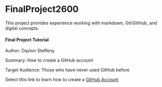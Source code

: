 # FinalProject2600
This project provides experience working with markdown, Git/GitHub, and digital concepts.

#### Final Project Tutorial

Author: Dayton Steffeny

Summary: How to create a GitHub account

Target Audience: Those who have never used GitHub before


Select this link to learn how to create a [GitHub Account](https://github.com/DaytonSteffeny/FinalProject2600/blob/master/GitHubTutorial.md)

